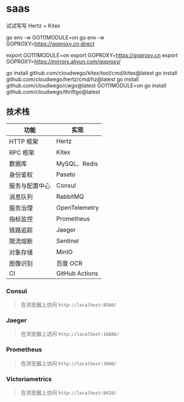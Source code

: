 # saas
试试写写 
Hertz + Kitex 

go env -w GO111MODULE=on
go env -w GOPROXY=https://goproxy.cn,direct

export GO111MODULE=on
export GOPROXY=https://goproxy.cn
export GOPROXY=https://mirrors.aliyun.com/goproxy/


go install github.com/cloudwego/kitex/tool/cmd/kitex@latest
go install github.com/cloudwego/hertz/cmd/hz@latest
go install github.com/cloudwego/cwgo@latest
GO111MODULE=on go install github.com/cloudwego/thriftgo@latest

## 技术栈

| 功能      | 实现             |
|---------|----------------|
| HTTP 框架 | Hertz          |
| RPC 框架  | Kitex          |
| 数据库     | MySQL、Redis    |
| 身份鉴权    | Paseto         |
| 服务与配置中心 | Consul         |
| 消息队列    | RabbitMQ       |
| 服务治理    | OpenTelemetry  |
| 指标监控    | Prometheus     |
| 链路追踪    | Jaeger         |
| 限流熔断    | Sentinel       |
| 对象存储    | MinIO          |
| 图像识别    | 百度 OCR         |
| CI      | GitHub Actions |



### Consul
> 在浏览器上访问 `http://localhost:8500/`
> 
### Jaeger

> 在浏览器上访问 `http://localhost:16686/`

### Prometheus

> 在浏览器上访问 `http://localhost:3000/`


### Victoriametrics

> 在浏览器上访问 `http://localhost:8428/`


